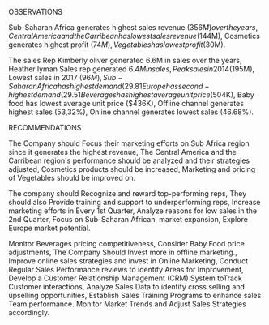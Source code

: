 OBSERVATIONS

Sub-Saharan Africa generates highest sales revenue ($356M) over the years,
Central America and the Carribean has lowest sales revenue ($144M),
Cosmetics generates highest profit ($74M),
Vegetables has lowest profit ($30M).

The sales Rep Kimberly oliver generated 6.6M in sales over the years,
Heather lyman Sales rep generated $6.4M in sales,
Peak sales in 2014 ($195M),
Lowest sales in 2017 ($96M),
Sub - Saharan Africa has highest demand (29.81%),
Europe has second-highest demand (29.51%),
Beverages has highest average unit price ($504K),
Baby food has lowest average unit price ($436K),
Offline channel generates highest sales (53,32%),
Online channel generates lowest sales (46.68%).

RECOMMENDATIONS

The Company should Focus their marketing efforts on Sub Africa region since it generates the highest revenue,
The Central America and the Carribean region's performance should be analyzed and their strategies adjusted,
Cosmetics products should be increased,
Marketing and pricing of Vegetables should be improved on.

The company should Recognize and reward top-performing reps,
They should also Provide training and support to underperforming reps,
Increase marketing efforts in Every 1st Quarter,
Analyze reasons for low sales in the 2nd Quarter,
Focus on Sub-Saharan African  market expansion,
Explore Europe market potential.

Monitor Beverages pricing competitiveness,
Consider Baby Food price adjustments,
The Company Should Invest more in offline marketing.,
Improve online sales strategies and invest in Online Marketing,
Conduct Regular Sales Performance reviews to identify Areas for Improvement,
Develop a Customer Relationship Management (CRM) System toTrack Customer interactions,
Analyze Sales Data to identify cross selling and upselling opportunities,
Establish Sales Training Programs to enhance sales Team performance.
Monitor Market Trends and Adjust Sales Strategies accordingly.
